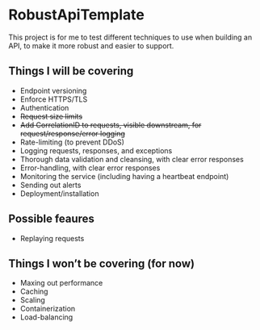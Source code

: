 # RobustApiTemplate

This project is for me to test different techniques to use when building an API, to make it more robust and easier to support.

## Things I will be covering
- Endpoint versioning
- Enforce HTTPS/TLS
- Authentication
- ~~Request size limits~~
- ~~Add CorrelationID to requests, visible downstream, for request/response/error logging~~
- Rate-limiting (to prevent DDoS)
- Logging requests, responses, and exceptions
- Thorough data validation and cleansing, with clear error responses
- Error-handling, with clear error responses
- Monitoring the service (including having a heartbeat endpoint)
- Sending out alerts
- Deployment/installation

## Possible feaures
- Replaying requests
 
## Things I won’t be covering (for now) 
- Maxing out performance
- Caching
- Scaling
- Containerization
- Load-balancing 
